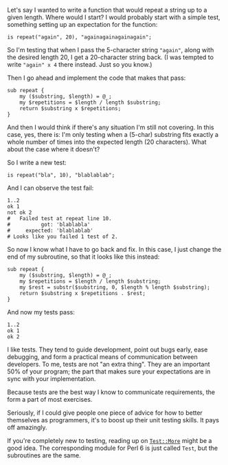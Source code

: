 Let's say I wanted to write a function that would repeat a string up to a given
length. Where would I start? I would probably start with a simple test, something
setting up an expectation for the function:

    is repeat("again", 20), "againagainagainagain";

So I'm testing that when I pass the 5-character string `"again"`, along with
the desired length 20, I get a 20-character string back. (I was tempted to
write `"again" x 4` there instead. Just so you know.)

Then I go ahead and implement the code that makes that pass:

    sub repeat {
        my ($substring, $length) = @_;
        my $repetitions = $length / length $substring;
        return $substring x $repetitions;
    }

And then I would think if there's any situation I'm still not covering. In this
case, yes, there is: I'm only testing when a (5-char) substring fits exactly a
whole number of times into the expected length (20 characters). What about the
case where it doesn't?

So I write a new test:

    is repeat("bla", 10), "blablablab";

And I can observe the test fail:

    1..2
    ok 1
    not ok 2
    #   Failed test at repeat line 10.
    #          got: 'blablabla'
    #     expected: 'blablablab'
    # Looks like you failed 1 test of 2.

So now I know what I have to go back and fix. In this case, I just change the
end of my subroutine, so that it looks like this instead:

    sub repeat {
        my ($substring, $length) = @_;
        my $repetitions = $length / length $substring;
        my $rest = substr($substring, 0, $length % length $substring);
        return $substring x $repetitions . $rest;
    }

And now my tests pass:

    1..2
    ok 1
    ok 2

I like tests. They tend to guide development, point out bugs early, ease
debugging, and form a practical means of communication between developers.
To me, tests are not "an extra thing". They are an important 50% of your
program; the part that makes sure your expectations are in sync with your
implementation.

Because tests are the best way I know to communicate requirements, the form a
part of most exercises.

Seriously, if I could give people one piece of advice for how to better
themselves as programmers, it's to boost up their unit testing skills. It pays
off amazingly.

If you're completely new to testing, reading up on
[`Test::More`](https://metacpan.org/module/Test::More) might be a good idea.
The corresponding module for Perl 6 is just called `Test`, but the subroutines
are the same.
